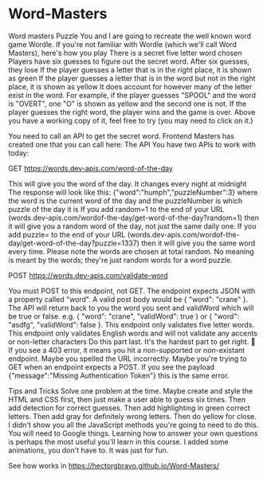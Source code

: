 # Word-Masters
Word masters Puzzle
You and I are going to recreate the well known word game Wordle. If you're not familiar with Wordle (which we'll call Word Masters), here's how you play
There is a secret five letter word chosen
Players have six guesses to figure out the secret word. After six guesses, they lose
If the player guesses a letter that is in the right place, it is shown as green
If the player guesses a letter that is in the word but not in the right place, it is shown as yellow
It does account for however many of the letter exist in the word. For example, if the player guesses "SPOOL" and the word is "OVERT", one "O" is shown as yellow and the second one is not.
If the player guesses the right word, the player wins and the game is over.
Above you have a working copy of it, feel free to try (you may need to click on it.)

You need to call an API to get the secret word. Frontend Masters has created one that you can call here:
The API
You have two APIs to work with today:

GET https://words.dev-apis.com/word-of-the-day

This will give you the word of the day. It changes every night at midnight
The response will look like this: {"word":"humph","puzzleNumber":3} where the word is the current word of the day and the puzzleNumber is which puzzle of the day it is
If you add random=1 to the end of your URL (words.dev-apis.com/wordof-the-day/get-word-of-the-day?random=1) then it will give you a random word of the day, not just the same daily one.
If you add puzzle=<number> to the end of your URL (words.dev-apis.com/wordof-the-day/get-word-of-the-day?puzzle=1337) then it will give you the same word every time.
Please note the words are chosen at total random. No meaning is meant by the words; they're just random words for a word puzzle.

POST https://words.dev-apis.com/validate-word

You must POST to this endpoint, not GET.
The endpoint expects JSON with a property called "word". A valid post body would be { "word": "crane" }.
The API will return back to you the word you sent and validWord which will be true or false. e.g. { "word": "crane", "validWord": true } or { "word": "asdfg", "validWord": false }.
This endpoint only validates five letter words.
This endpoint only validates English words and will not validate any accents or non-letter characters
Do this part last. It's the hardest part to get right.
🚨 If you see a 403 error, it means you hit a non-supported or non-existant endpoint. Maybe you spelled the URL incorrectly. Maybe you're trying to GET when an endpoint expects a POST. If you see the payload {"message":"Missing Authentication Token"} this is the same error.

Tips and Tricks
Solve one problem at the time. Maybe create and style the HTML and CSS first, then just make a user able to guess six times. Then add detection for correct guesses. Then add highlighting in green correct letters. Then add gray for definitely wrong letters. Then do yellow for close.
I didn't show you all the JavaScript methods you're going to need to do this. You will need to Google things. Learning how to answer your own questions is perhaps the most useful you'll learn in this course.
I added some animations, you don't have to. It was just for fun.
  
See how works in https://hectorgbravo.github.io/Word-Masters/
